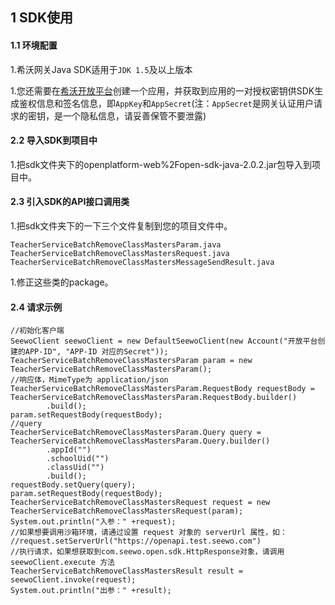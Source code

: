 ## 1 SDK使用

#### 1.1 环境配置

1.希沃网关Java SDK适用于`JDK 1.5`及以上版本

1.您还需要在[希沃开放平台](http://open.seewo.com/#/console)创建一个应用，并获取到应用的一对授权密钥供SDK生成鉴权信息和签名信息，即`AppKey`和`AppSecret`(注：`AppSecret`是网关认证用户请求的密钥，是一个隐私信息，请妥善保管不要泄露)

#### 2.2 导入SDK到项目中

1.把sdk文件夹下的openplatform-web%2Fopen-sdk-java-2.0.2.jar包导入到项目中。

#### 2.3 引入SDK的API接口调用类

1.把sdk文件夹下的一下三个文件复制到您的项目文件中。

```
TeacherServiceBatchRemoveClassMastersParam.java
TeacherServiceBatchRemoveClassMastersRequest.java
TeacherServiceBatchRemoveClassMastersMessageSendResult.java
```

1.修正这些类的package。

#### 2.4 请求示例

```
//初始化客户端
SeewoClient seewoClient = new DefaultSeewoClient(new Account("开放平台创建的APP-ID", "APP-ID 对应的Secret"));
TeacherServiceBatchRemoveClassMastersParam param = new TeacherServiceBatchRemoveClassMastersParam();
//响应体，MimeType为 application/json
TeacherServiceBatchRemoveClassMastersParam.RequestBody requestBody = TeacherServiceBatchRemoveClassMastersParam.RequestBody.builder()
        .build();
param.setRequestBody(requestBody);
//query
TeacherServiceBatchRemoveClassMastersParam.Query query = TeacherServiceBatchRemoveClassMastersParam.Query.builder()
        .appId("")
        .schoolUid("")
        .classUid("")
        .build();
requestBody.setQuery(query);
param.setRequestBody(requestBody);
TeacherServiceBatchRemoveClassMastersRequest request = new TeacherServiceBatchRemoveClassMastersRequest(param);
System.out.println("入参：" +request);
//如果想要调用沙箱环境，请通过设置 request 对象的 serverUrl 属性，如：
//request.setServerUrl("https://openapi.test.seewo.com")
//执行请求，如果想获取到com.seewo.open.sdk.HttpResponse对象，请调用 seewoClient.execute 方法
TeacherServiceBatchRemoveClassMastersResult result = seewoClient.invoke(request);
System.out.println("出参：" +result);
```